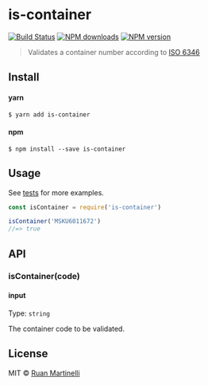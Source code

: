 # is-container

[![Build Status](https://travis-ci.org/ruanmartinelli/is-container.svg?branch=master)](https://travis-ci.org/ruanmartinelli/is-container) [![NPM downloads](https://img.shields.io/npm/dm/is-container.svg?style=flat)](https://npmjs.com/package/is-container) [![NPM version](https://img.shields.io/npm/v/is-container.svg?style=flat)](https://npmjs.com/package/is-container)

> Validates a container number according to [ISO 6346](https://en.wikipedia.org/wiki/ISO_6346)

## Install

#### yarn

```
$ yarn add is-container
```

#### npm

```
$ npm install --save is-container
```

## Usage

See [tests](/test/index.spec.ts) for more examples.

```js
const isContainer = require('is-container')

isContainer('MSKU6011672')
//=> true
```

## API

### isContainer(code)

#### input

Type: `string`

The container code to be validated.

## License

MIT © [Ruan Martinelli](https://github.com/ruanmartinelli)
